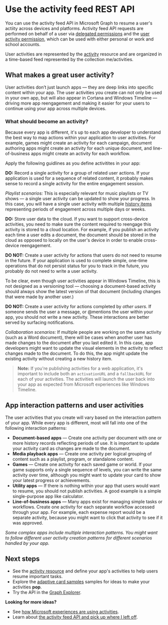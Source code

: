 # Use the activity feed REST API

You can use the activity feed API in Microsoft Graph to resume a user's actiity across devices and platforms. Activity feed API requests are performed on behalf of a user via [delegated permissions](../../../concepts/permissions_reference.md#delegated-permissions-application-permissions-and-effective-permissions) and the [user activity permission](../../../concepts/permissions_reference.md), which can be used with either personal or work and school accounts. 

User activities are represented by the [activity](https://developer.microsoft.com/en-us/graph/docs/api-reference/v1.0/resources/projectrome_activity) resource and are organized in a time-based feed represented by the collection me/activities. 
<!-- Add missing content.
Each activity represents a unique... 
-->
## What makes a great user activity?

User activities don’t just launch apps — they are deep links into specific content within your app. The user activities you create can not only be used in your own app, but will also appear in Cortana and Windows Timeline — driving more app reengagement and making it easier for your users to continue using your app across multiple devices.  

### What should become an activity? 

Because every app is different, it's up to each app developer to understand the best way to map actions within your application to user activities. For example, games might create an activity for each campaign, document authoring apps might create an activity for each unique document, and line-of-business apps might create an activity for each workflow. 

Apply the following guidlines as you define activitites in your app:

**DO:** Record a single activity for a group of related user actions. 
If your application is used for a sequence of related content, it probably makes sense to record a single activity for the entire engagement session.  

*Playlist scenarios:* This is especially relevant for music playlists or TV shows — a single user activity can be updated to show your progress. In this case, you will have a single user activity with multiple [history items](https://developer.microsoft.com/en-us/graph/docs/api-reference/v1.0/resources/projectrome_historyitem) representing periods of engagement across multiple days or weeks.  

**DO:** Store user data to the cloud. 
If you want to support cross-device activities, you need to make sure the content required to reengage this activity is stored to a cloud location. For example, if you publish an activity each time a user edits a document, the document should be stored in the cloud as opposed to locally on the user's device in order to enable cross-device reengagement.  

**DO NOT:** Create a user activity for actions that users do not need to resume in the future. 
If your application is used to complete simple, one-time operations that do not persist status for you to track in the future, you probably do not need to write a user activity. 

To be clear, even though user activities appear in Windows Timeline, this is not designed as a versioning tool — choosing a document-based activity should always show the latest version of that document (including changes that were made by another user.)

**DO NOT:** Create a user activity for actions completed by *other users*. 
If someone sends the user a message, or @mentions the user within your app, you should not write a new activity. These interactions are better served by surfacing notifications.  

*Collaboration scenarios:* If multiple people are working on the same activity (such as a Word document), there will be cases when another user has made changes to the document after you last edited it. In this case, app developers might want to update the visual elements in the activity to reflect changes made to the document. To do this, the app might update the existing activity without creating a new history item. 

>**Note:** If you're publishing activities for a web application, it's important to include both an `activationURL` and a `fallbackURL` for each of your activities. The activities will launch the user back into your app as expected from Microsoft experiences like Windows Timeline. 

## App interaction patterns and user activities 
The user activities that you create will vary based on the interaction pattern of your app. While every app is different, most will fall into one of the following interaction patterns: 

* **Document-based apps** — Create one activity per document with one or more history records reflecting periods of use. It is important to update your activity card as changes are made to the document. 
* **Media playback apps** — Create one activity per logical grouping of content such as a playlist, program, or standalone content. 
* **Games** — Create one activity for each saved game or world. If your game supports only a single sequence of levels, you can write the same activity over time, although you might want to update your card to show your latest progress or achievements. 
* **Utility apps** — If there is nothing within your app that users would want to resume, you should not publish activities. A good example is a simple single-purpose app like calculator. 
* **Line-of-business apps** — Many apps exist for managing simple tasks or workflows. Create one activity for each separate workflow accessed through your app. For example, each expense report would be a separate activity, because you might want to click that activity to see if it was approved.

*Some complex apps include multiple interaction patterns. You might want to follow different user activity creation patterns for different scenarios handled by your app.*

<!-- Add content or remove H2.
## Common use cases 
-->

## Next steps

- See the [activity resource](https://developer.microsoft.com/en-us/graph/docs/api-reference/v1.0/resources/projectrome_activity) and define your app's activities to help users resume important tasks.
- Explore the [adaptive card samples](http://adaptivecards.io/samples/) samples for ideas to make your activities **pop**.  
- Try the API in the [Graph Explorer](https://developer.microsoft.com/en-us/graph/graph-explorer).

**Looking for more ideas?** 
- See [how Microsoft experiences are using activities](https://channel9.msdn.com/events/Build/2017/B8108).
- Learn about [the activity feed API and pick up where I left off](https://channel9.msdn.com/Events/Windows/Windows-Developer-Day-Fall-Creators-Update/WinDev011).
